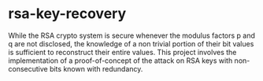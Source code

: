 # rsa-key-recovery
While the RSA crypto system is secure whenever the modulus factors p and q are not disclosed, the knowledge of a non trivial portion of their bit values is sufficient to reconstruct their entire values. This project involves the implementation of a proof-of-concept of the attack on RSA keys with non-consecutive bits known with redundancy.

